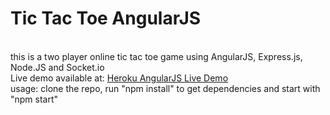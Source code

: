 <h1>Tic Tac Toe AngularJS</h1>
<br>
this is a two player online tic tac toe game using AngularJS, Express.js, Node.JS and Socket.io
<br>
Live demo available at: <a href="https://tic-tac-toe-ng.herokuapp.com/#!/home">Heroku AngularJS Live Demo</a>
<br>
usage: clone the repo, run "npm install" to get dependencies and start with "npm start"
